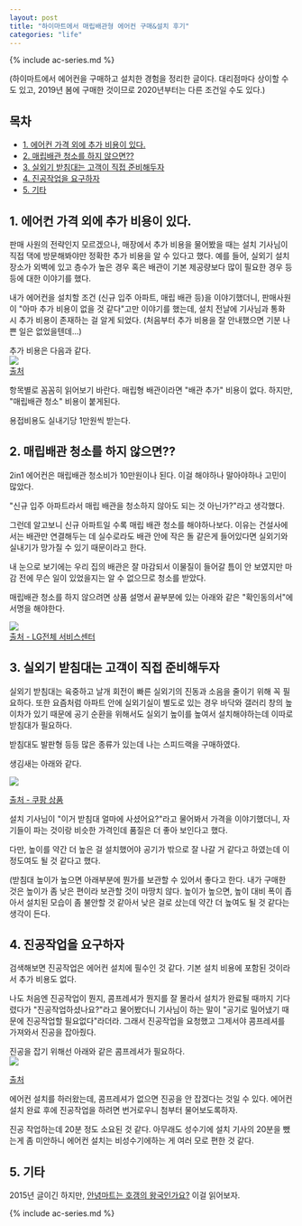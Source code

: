 ```yaml
---
layout: post
title: "하이마트에서 매립배관형 에어컨 구매&설치 후기"
categories: "life"
---
```


{% include ac-series.md %}

(하이마트에서 에어컨을 구매하고 설치한 경험을 정리한 글이다. 대리점마다 상이할 수도 있고, 2019년 봄에 구매한 것이므로 2020년부터는 다른 조건일 수도 있다.)

## 목차

- [1. 에어컨 가격 외에 추가 비용이 있다.](#1-에어컨-가격-외에-추가-비용이-있다)
- [2. 매립배관 청소를 하지 않으면??](#2-매립배관-청소를-하지-않으면)
- [3. 실외기 받침대는 고객이 직접 준비해두자](#3-실외기-받침대는-고객이-직접-준비해두자)
- [4. 진공작업을 요구하자](#4-진공작업을-요구하자)
- [5. 기타](#5-기타)

## 1. 에어컨 가격 외에 추가 비용이 있다.

판매 사원의 전략인지 모르겠으나, 매장에서 추가 비용을 물어봤을 때는 설치 기사님이 직접 댁에 방문해봐야만 정확한 추가 비용을 알 수 있다고 했다. 예를 들어, 실외기 설치 장소가 외벽에 있고 층수가 높은 경우 혹은 배관이 기본 제공량보다 많이 필요한 경우 등등에 대한 이야기를 했다.

내가 에어컨을 설치할 조건 (신규 입주 아파트, 매립 배관 등)을 이야기했더니, 판매사원이 "아마 추가 비용이 없을 것 같다"고만 이야기를 했는데, 설치 전날에 기사님과 통화 시 추가 비용이 존재하는 걸 알게 되었다. (처음부터 추가 비용을 잘 안내했으면 기분 나쁜 일은 없었을텐데...)

추가 비용은 다음과 같다.
<BR>
<a href="https://i.imgur.com/733034C.jpg"><img src="https://i.imgur.com/733034Ch.jpg"></a>
<BR> [출처](https://devinterest.tistory.com/267)

항목별로 꼼꼼히 읽어보기 바란다. 매립형 배관이라면 "배관 추가" 비용이 없다. 하지만, "매립배관 청소" 비용이 붙게된다.

용접비용도 실내기당 1만원씩 받는다.

## 2. 매립배관 청소를 하지 않으면??

2in1 에어컨은 매립배관 청소비가 10만원이나 된다. 이걸 해야하나 말아야하나 고민이 많았다.

"신규 입주 아파트라서 매립 배관을 청소하지 않아도 되는 것 아닌가?"라고 생각했다.

그런데 알고보니 신규 아파트일 수록 매립 배관 청소를 해야하나보다. 이유는 건설사에서는 배관만 연결해두는 데 실수로라도 배관 안에 작은 돌 같은게 들어있다면 실외기와 실내기가 망가질 수 있기 때문이라고 한다.

내 눈으로 보기에는 우리 집의 배관은 잘 마감되서 이물질이 들어갈 틈이 안 보였지만 마감 전에 무슨 일이 있었을지는 알 수 없으므로 청소를 받았다.

매립배관 청소를 하지 않으려면 상품 설명서 끝부분에 있는 아래와 같은 "확인동의서"에 서명을 해야한다.

<a href="https://i.imgur.com/yFSdts9.png"><img src="https://i.imgur.com/yFSdts9h.png"></a>
<BR>
[출처 - LG전체 서비스센터](https://www.lgservice.co.kr/)

## 3. 실외기 받침대는 고객이 직접 준비해두자

실외기 받침대는 육중하고 날개 회전이 빠른 실외기의 진동과 소음을 줄이기 위해 꼭 필요하다. 또한 요즘처럼 아파트 안에 실외기실이 별도로 있는 경우 바닥와 갤러리 창의 높이차가 있기 때문에 공기 순환을 위해서도 실외기 높이를 높여서 설치해야하는데 이따로 받침대가 필요하다.

받침대도 발판형 등등 많은 종류가 있는데 나는 스피드랙을 구매하였다.

생김새는 아래와 같다.

<img src="https://i.imgur.com/gq8wRL6h.png">

[출처 - 쿠팡 상품](https://www.coupang.com/vp/products/1258473561?itemId=2259389812&vendorItemId=70256683590)

설치 기사님이 "이거 받침대 얼마에 사셨어요?"라고 물어봐서 가격을 이야기했더니, 자기들이 파는 것이랑 비슷한 가격인데 품질은 더 좋아 보인다고 했다.

다만, 높이를 약간 더 높은 걸 설치했어야 공기가 밖으로 잘 나갈 거 같다고 하였는데 이 정도여도 될 것 같다고 했다.

(받침대 높이가 높으면 아래부분에 뭔가를 보관할 수 있어서 좋다고 한다. 내가 구매한 것은 높이가 좀 낮은 편이라 보관할 것이 마땅치 않다. 높이가 높으면, 높이 대비 폭이 좁아서 설치된 모습이 좀 불안할 것 같아서 낮은 걸로 샀는데 약간 더 높여도 될 것 같다는 생각이 든다.

## 4. 진공작업을 요구하자

검색해보면 진공작업은 에어컨 설치에 필수인 것 같다. 기본 설치 비용에 포함된 것이라서 추가 비용도 없다.

나도 처음엔 진공작업이 뭔지, 콤프레셔가 뭔지를 잘 몰라서 설치가 완료될 때까지 기다렸다가 "진공작업하셨나요?"라고 물어봤더니 기사님이 하는 말이 "공기로 밀어냈기 때문에 진공작업할 필요없다"라더라. 그래서 진공작업을 요청했고 그제서야 콤프레셔를 가져와서 진공을 잡아줬다.

진공을 잡기 위해선 아래와 같은 콤프레셔가 필요하다.
<BR>
<a href="https://i.imgur.com/W0PP4VI.png"><img src="https://i.imgur.com/W0PP4VI.pngh"></a>

[출처](https://m.blog.naver.com/airfactory7/220713921464)

에어컨 설치를 하러왔는데, 콤프레셔가 없으면 진공을 안 잡겠다는 것일 수 있다. 에어컨 설치 완료 후에 진공작업을 하려면 번거로우니 첨부터 물어보도록하자.

진공 작업하는데 20분 정도 소요된 것 같다. 아무래도 성수기에 설치 기사의 20분을 뺐는게 좀 미안하니 에어컨 설치는 비성수기에하는 게 여러 모로 편한 것 같다.

## 5. 기타

2015년 글이긴 하지만, [안녕마트는 호갱의 왕국인가요?](https://dvdprime.com/g2/bbs/board.php?bo_table=comm&wr_id=9457999) 이걸 읽어보자.

{% include ac-series.md %}
